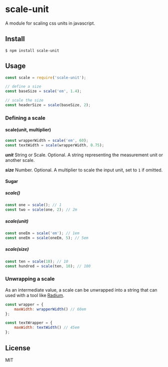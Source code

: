 # scale-unit

A module for scaling css units in javascript.  

## Install

```
$ npm install scale-unit 
```

## Usage

```js
const scale = require('scale-unit');

// define a size
const baseSize = scale('em', 1.4);

// scale the size
const headerSize = scale(baseSize, 2);
```

### Defining a scale

#### scale(unit, multiplier)

```js
const wrapperWidth = scale('em', 60);
const textWidth = scale(wrapperWidth, 0.75);
```

___unit___ String or Scale. Optional. A string representing the measurement unit or another scale.

___size___ Number. Optional.  A multiplier to scale the input unit, set to `1` if omitted.

#### Sugar

##### scale()

```js
const one = scale(); // 1
const two = scale(one, 2); // 2m
```

##### scale(unit)

```js
const oneEm = scale('em'); // 1em
const oneEm = scale(oneEm, 5); // 5em
```

##### scale(size)

```js
const ten = scale(10); // 10
const hundred = scale(ten, 10); // 100
```

### Unwrapping a scale

As an intermediate value, a scale can be unwrapped into a string that can used with a tool like [Radium](https://github.com/FormidableLabs/radium).

```js
const wrapper = {
    maxWidth: wrapperWidth() // 60em
};

const textWrapper = {
    maxWidth: textWidth() // 45em
};
```

## License

MIT 